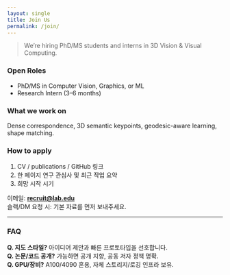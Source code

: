 ```yaml
---
layout: single
title: Join Us
permalink: /join/
---
```


> We’re hiring PhD/MS students and interns in 3D Vision & Visual Computing.

### Open Roles
- PhD/MS in Computer Vision, Graphics, or ML
- Research Intern (3–6 months)

### What we work on
Dense correspondence, 3D semantic keypoints, geodesic-aware learning, shape matching.

### How to apply
1. CV / publications / GitHub 링크
2. 한 페이지 연구 관심사 및 최근 작업 요약
3. 희망 시작 시기

이메일: **recruit@lab.edu**  
슬랙/DM 요청 시: 기본 자료를 먼저 보내주세요.

---

### FAQ
**Q. 지도 스타일?** 아이디어 제안과 빠른 프로토타입을 선호합니다.  
**Q. 논문/코드 공개?** 가능하면 공개 지향, 공동 저자 정책 명확.  
**Q. GPU/장비?** A100/4090 혼용, 자체 스토리지/로깅 인프라 보유.
